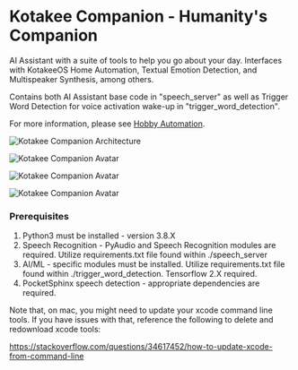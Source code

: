 # Kotakee Companion - Humanity's Companion

AI Assistant with a suite of tools to help you go about your day. Interfaces with KotakeeOS Home Automation, Textual Emotion Detection, and Multispeaker Synthesis, among others.

Contains both AI Assistant base code in "speech_server" as well as Trigger Word Detection for voice activation wake-up in "trigger_word_detection". 

For more information, please see [Hobby Automation](http://hobbyautomation.com/).

![Kotakee Companion Architecture](https://i.imgur.com/nl6ncDA.png "Companion Architecture")

![Kotakee Companion Avatar](https://i.imgur.com/XfAVow0.png "Companion Avatar")

![Kotakee Companion Avatar](https://i.imgur.com/Kf5f2s5.png "Companion Avatar")

![Kotakee Companion Avatar](https://i.imgur.com/T48FdAx.png "Companion Avatar")

### Prerequisites

1. Python3 must be installed - version 3.8.X
2. Speech Recognition - PyAudio and Speech Recognition modules are required.
   Utilize requirements.txt file found within ./speech_server
3. AI/ML - specific modules must be installed. Utilize requirements.txt file 
   found within ./trigger_word_detection. Tensorflow 2.X required.
4. PocketSphinx speech detection - appropriate dependencies are required.

Note that, on mac, you might need to update your xcode command line tools. If you have issues with that, reference the following to delete and redownload xcode tools:

https://stackoverflow.com/questions/34617452/how-to-update-xcode-from-command-line

